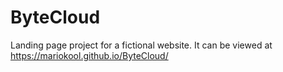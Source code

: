 # ByteCloud
Landing page project for a fictional website. It can be viewed at https://mariokool.github.io/ByteCloud/
